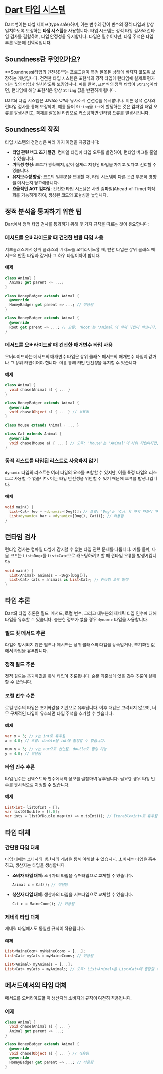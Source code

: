 # [Dart 타입 시스템](https://dart.dev/language/type-system)

Dart 언어는 타입 세이프(type safe)하며, 이는 변수의 값이 변수의 정적 타입과 항상 일치하도록 보장하는 **타입 시스템**을 사용합니다. 타입 시스템은 정적 타입 검사와 런타임 검사를 결합하여, 타입 안정성을 유지합니다. 타입은 필수이지만, 타입 주석은 타입 추론 덕분에 선택적입니다.

## Soundness란 무엇인가요?

**Soundness(타입의 건전성)**는 프로그램이 특정 잘못된 상태에 빠지지 않도록 보장하는 개념입니다. 건전한 타입 시스템은 표현식의 정적 타입이 런타임에 실제로 평가되는 값의 타입과 일치하도록 보장합니다. 예를 들어, 표현식의 정적 타입이 `String`이라면, 런타임에 해당 표현식은 항상 `String` 값을 반환하게 됩니다.

Dart의 타입 시스템은 Java와 C#과 유사하게 건전성을 유지합니다. 이는 정적 검사와 런타임 검사를 통해 보장되며, 예를 들어 `String`을 `int`에 할당하는 것은 컴파일 타임 오류를 발생시키고, 객체를 잘못된 타입으로 캐스팅하면 런타임 오류를 발생시킵니다.

## Soundness의 장점

타입 시스템의 건전성은 여러 가지 이점을 제공합니다:

- **타입 관련 버그 조기 발견**: 컴파일 타임에 타입 오류를 발견하여, 런타임 버그를 줄일 수 있습니다.
- **가독성 향상**: 코드가 명확해져, 값이 실제로 지정된 타입을 가지고 있다고 신뢰할 수 있습니다.
- **유지보수성 향상**: 코드의 일부분을 변경할 때, 타입 시스템이 다른 관련 부분에 영향을 미치는지 경고해줍니다.
- **효율적인 AOT 컴파일**: 건전한 타입 시스템은 사전 컴파일(Ahead-of-Time) 최적화를 가능하게 하여, 생성된 코드의 효율성을 높입니다.

## 정적 분석을 통과하기 위한 팁

Dart에서 정적 타입 검사를 통과하기 위해 몇 가지 규칙을 따르는 것이 중요합니다:

### 메서드를 오버라이드할 때 건전한 반환 타입 사용

서브클래스에서 상위 클래스의 메서드를 오버라이드할 때, 반환 타입은 상위 클래스 메서드의 반환 타입과 같거나 그 하위 타입이어야 합니다.

#### 예제

```dart
class Animal {
  Animal get parent => ...;
}

class HoneyBadger extends Animal {
  @override
  HoneyBadger get parent => ...; // 허용됨
}
```

```dart
class HoneyBadger extends Animal {
  @override
  Root get parent => ...; // 오류: 'Root'는 'Animal'의 하위 타입이 아닙니다.
}
```

### 메서드를 오버라이드할 때 건전한 매개변수 타입 사용

오버라이드하는 메서드의 매개변수 타입은 상위 클래스 메서드의 매개변수 타입과 같거나 그 상위 타입이어야 합니다. 이를 통해 타입 안전성을 유지할 수 있습니다.

#### 예제

```dart
class Animal {
  void chase(Animal a) { ... }
}

class HoneyBadger extends Animal {
  @override
  void chase(Object a) { ... } // 허용됨
}
```

```dart
class Mouse extends Animal { ... }

class Cat extends Animal {
  @override
  void chase(Mouse a) { ... } // 오류: 'Mouse'는 'Animal'의 하위 타입이지만, 매개변수를 더 좁게 정의할 수 없습니다.
}
```

### 동적 리스트를 타입된 리스트로 사용하지 않기

`dynamic` 타입의 리스트는 여러 타입의 요소를 포함할 수 있지만, 이를 특정 타입의 리스트로 사용할 수 없습니다. 이는 타입 안전성을 위반할 수 있기 때문에 오류를 발생시킵니다.

#### 예제

```dart
void main() {
  List<Cat> foo = <dynamic>[Dog()]; // 오류: 'Dog'는 'Cat'의 하위 타입이 아닙니다.
  List<dynamic> bar = <dynamic>[Dog(), Cat()]; // 허용됨
}
```

## 런타임 검사

런타임 검사는 컴파일 타임에 감지할 수 없는 타입 관련 문제를 다룹니다. 예를 들어, 다음 코드는 `List<Dog>`를 `List<Cat>`으로 캐스팅하려고 할 때 런타임 오류를 발생시킵니다:

```dart
void main() {
  List<Animal> animals = <Dog>[Dog()];
  List<Cat> cats = animals as List<Cat>; // 런타임 오류 발생
}
```

## 타입 추론

Dart의 타입 추론은 필드, 메서드, 로컬 변수, 그리고 대부분의 제네릭 타입 인수에 대해 타입을 유추할 수 있습니다. 충분한 정보가 없을 경우 `dynamic` 타입을 사용합니다.

### 필드 및 메서드 추론

타입이 명시되지 않은 필드나 메서드는 상위 클래스의 타입을 상속받거나, 초기화된 값에서 타입을 유추합니다.

### 정적 필드 추론

정적 필드는 초기화값을 통해 타입이 추론됩니다. 순환 의존성이 있을 경우 추론이 실패할 수 있습니다.

### 로컬 변수 추론

로컬 변수의 타입은 초기화값을 기반으로 유추됩니다. 이후 대입은 고려되지 않으며, 너무 구체적인 타입이 유추되면 타입 주석을 추가할 수 있습니다.

#### 예제

```dart
var x = 3; // x는 int로 유추됨
x = 4.0; // 오류: double을 int에 할당할 수 없습니다.
```

```dart
num y = 3; // y는 num으로 선언됨, double도 할당 가능
y = 4.0; // 허용됨
```

### 타입 인수 추론

타입 인수는 컨텍스트와 인수에서의 정보를 결합하여 유추됩니다. 필요한 경우 타입 인수를 명시적으로 지정할 수 있습니다.

#### 예제

```dart
List<int> listOfInt = [];
var listOfDouble = [3.0];
var ints = listOfDouble.map((x) => x.toInt()); // Iterable<int>로 유추됨
```

## 타입 대체

### 간단한 타입 대체

타입 대체는 소비자와 생산자의 개념을 통해 이해할 수 있습니다. 소비자는 타입을 흡수하고, 생산자는 타입을 생성합니다.

- **소비자 타입 대체**: 소유자의 타입을 슈퍼타입으로 교체할 수 있습니다.
  
  ```dart
  Animal c = Cat(); // 허용됨
  ```

- **생산자 타입 대체**: 생산자의 타입을 서브타입으로 교체할 수 있습니다.
  
  ```dart
  Cat c = MaineCoon(); // 허용됨
  ```

### 제네릭 타입 대체

제네릭 타입에서도 동일한 규칙이 적용됩니다.

#### 예제

```dart
List<MaineCoon> myMaineCoons = [...];
List<Cat> myCats = myMaineCoons; // 허용됨
```

```dart
List<Animal> myAnimals = [...];
List<Cat> myCats = myAnimals; // 오류: List<Animal>을 List<Cat>에 할당할 수 없습니다.
```

## 메서드에서의 타입 대체

메서드를 오버라이드할 때 생산자와 소비자의 규칙이 여전히 적용됩니다.

### 예제

```dart
class Animal {
  void chase(Animal a) { ... }
  Animal get parent => ...;
}

class HoneyBadger extends Animal {
  @override
  void chase(Object a) { ... } // 허용됨
  @override
  HoneyBadger get parent => ...; // 허용됨
}
```